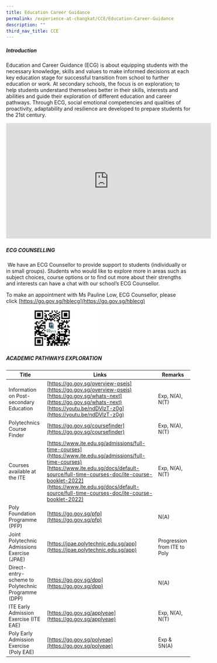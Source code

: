 ```yaml
---
title: Education Career Guidance
permalink: /experience-at-changkat/CCE/Education-Career-Guidance
description: ""
third_nav_title: CCE
---
```

##### Introduction

  

Education and Career Guidance (ECG) is about equipping students with the necessary knowledge, skills and values to make informed decisions at each key education stage for successful transition from school to further education or work. At secondary schools, the focus is on exploration; to help students understand themselves better in their skills, interests and abilities and guide their exploration of different education and career pathways. Through ECG, social emotional competencies and qualities of proactivity, adaptability and resilience are developed to prepare students for the 21st century.

<iframe width="560" height="315" src="https://www.youtube.com/embed/12ass4FSCcg" title="YouTube video player" frameborder="0" allow="accelerometer; autoplay; clipboard-write; encrypted-media; gyroscope; picture-in-picture" allowfullscreen></iframe>

##### ECG COUNSELLING

  
 We have an ECG Counsellor to provide support to students (individually or in small groups). Students who would like to explore more in areas such as subject choices, course options or to find out more about their strengths and interests can have a chat with our school’s ECG Counsellor.  
  
To make an appointment with Ms Pauline Low, ECG Counsellor, please click [https://go.gov.sg/hblecg](https://go.gov.sg/hblecg)

<img src="/images/QR.png" 
     style="width:50%">
		 
##### ACADEMIC PATHWAYS EXPLORATION



| Title	 | Links | Remarks |
| -------- | -------- | -------- |
| Information on Post-secondary Education     | [https://go.gov.sg/overview-pseis](https://go.gov.sg/overview-pseis) <br>[https://go.gov.sg/whats-next](https://go.gov.sg/whats-next)  <br>[https://youtu.be/ndDVlzT-z0g](https://youtu.be/ndDVlzT-z0g)     | Exp, N(A), N(T)     |
| Polytechnics Course Finder |[https://go.gov.sg/coursefinder](https://go.gov.sg/coursefinder)| Exp, N(A), N(T)
| Courses available at the ITE	|[https://www.ite.edu.sg/admissions/full-time-courses](https://www.ite.edu.sg/admissions/full-time-courses)<br>[https://www.ite.edu.sg/docs/default-source/full-time-courses-doc/ite-course-booklet-2022](https://www.ite.edu.sg/docs/default-source/full-time-courses-doc/ite-course-booklet-2022)| Exp, N(A), N(T)
| Poly Foundation Programme (PFP) 	|[https://go.gov.sg/pfp](https://go.gov.sg/pfp) | N(A) 
|Joint Polytechnic Admissions Exercise (JPAE) 	|[https://jpae.polytechnic.edu.sg/app](https://jpae.polytechnic.edu.sg/app) |  Progression from ITE to Poly
|Direct-entry-scheme to Polytechnic Programme (DPP)|[https://go.gov.sg/dpp](https://go.gov.sg/dpp) |  N(A) 
|ITE Early Admission Exercise (ITE EAE)| [https://go.gov.sg/applyeae](https://go.gov.sg/applyeae) |  Exp, N(A), N(T)
|Poly Early Admission Exercise (Poly EAE)| [https://go.gov.sg/polyeae](https://go.gov.sg/polyeae) |Exp & 5N(A)


